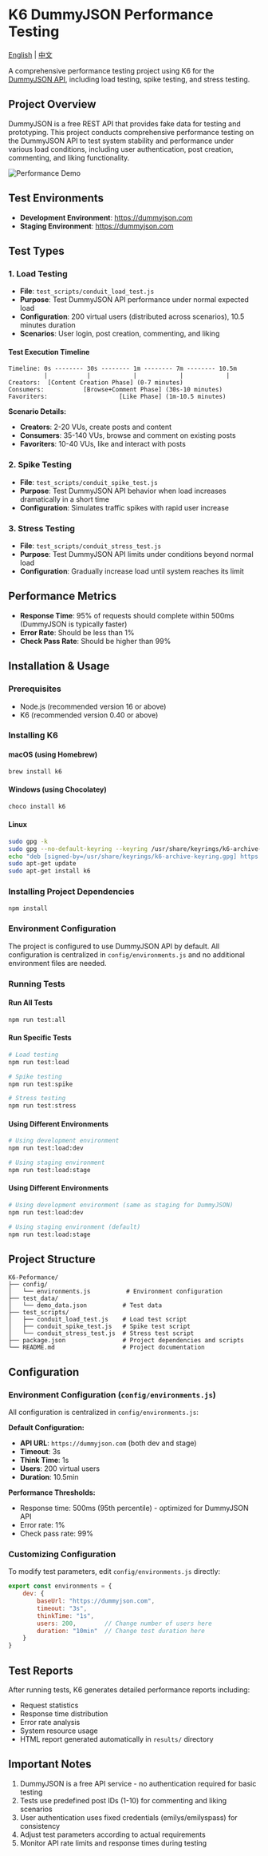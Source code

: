 # K6 DummyJSON Performance Testing

[English](README.md) | [中文](README.zh.md)

A comprehensive performance testing project using K6 for the [DummyJSON API](https://dummyjson.com/), including load testing, spike testing, and stress testing.

## Project Overview

DummyJSON is a free REST API that provides fake data for testing and prototyping. This project conducts comprehensive performance testing on the DummyJSON API to test system stability and performance under various load conditions, including user authentication, post creation, commenting, and liking functionality.

![Performance Demo](assets/performance_demo.gif)

## Test Environments

- **Development Environment**: https://dummyjson.com
- **Staging Environment**: https://dummyjson.com

## Test Types

### 1. Load Testing
- **File**: `test_scripts/conduit_load_test.js`
- **Purpose**: Test DummyJSON API performance under normal expected load
- **Configuration**: 200 virtual users (distributed across scenarios), 10.5 minutes duration
- **Scenarios**: User login, post creation, commenting, and liking

#### Test Execution Timeline
```
Timeline: 0s -------- 30s -------- 1m -------- 7m -------- 10.5m
          |           |            |            |            |
Creators:  [Content Creation Phase] (0-7 minutes)
Consumers:           [Browse+Comment Phase] (30s-10 minutes)  
Favoriters:                    [Like Phase] (1m-10.5 minutes)
```

**Scenario Details:**
- **Creators**: 2-20 VUs, create posts and content
- **Consumers**: 35-140 VUs, browse and comment on existing posts
- **Favoriters**: 10-40 VUs, like and interact with posts

### 2. Spike Testing
- **File**: `test_scripts/conduit_spike_test.js`
- **Purpose**: Test DummyJSON API behavior when load increases dramatically in a short time
- **Configuration**: Simulates traffic spikes with rapid user increase

### 3. Stress Testing
- **File**: `test_scripts/conduit_stress_test.js`
- **Purpose**: Test DummyJSON API limits under conditions beyond normal load
- **Configuration**: Gradually increase load until system reaches its limit

## Performance Metrics

- **Response Time**: 95% of requests should complete within 500ms (DummyJSON is typically faster)
- **Error Rate**: Should be less than 1%
- **Check Pass Rate**: Should be higher than 99%

## Installation & Usage

### Prerequisites

- Node.js (recommended version 16 or above)
- K6 (recommended version 0.40 or above)

### Installing K6

#### macOS (using Homebrew)
```bash
brew install k6
```

#### Windows (using Chocolatey)
```bash
choco install k6
```

#### Linux
```bash
sudo gpg -k
sudo gpg --no-default-keyring --keyring /usr/share/keyrings/k6-archive-keyring.gpg --keyserver hkp://keyserver.ubuntu.com:80 --recv-keys C5AD17C747E3415A3642D57D77C6C491D6AC1D69
echo "deb [signed-by=/usr/share/keyrings/k6-archive-keyring.gpg] https://dl.k6.io/deb stable main" | sudo tee /etc/apt/sources.list.d/k6.list
sudo apt-get update
sudo apt-get install k6
```

### Installing Project Dependencies

```bash
npm install
```

### Environment Configuration

The project is configured to use DummyJSON API by default. All configuration is centralized in `config/environments.js` and no additional environment files are needed.

### Running Tests

#### Run All Tests
```bash
npm run test:all
```

#### Run Specific Tests
```bash
# Load testing
npm run test:load

# Spike testing
npm run test:spike

# Stress testing
npm run test:stress
```

#### Using Different Environments
```bash
# Using development environment
npm run test:load:dev

# Using staging environment
npm run test:load:stage
```

#### Using Different Environments
```bash
# Using development environment (same as staging for DummyJSON)
npm run test:load:dev

# Using staging environment (default)
npm run test:load:stage
```

## Project Structure

```
K6-Peformance/
├── config/
│   └── environments.js          # Environment configuration
├── test_data/
│   └── demo_data.json          # Test data
├── test_scripts/
│   ├── conduit_load_test.js    # Load test script
│   ├── conduit_spike_test.js   # Spike test script
│   └── conduit_stress_test.js  # Stress test script
├── package.json                # Project dependencies and scripts
└── README.md                   # Project documentation
```

## Configuration

### Environment Configuration (`config/environments.js`)

All configuration is centralized in `config/environments.js`:

**Default Configuration:**
- **API URL**: `https://dummyjson.com` (both dev and stage)
- **Timeout**: 3s
- **Think Time**: 1s
- **Users**: 200 virtual users
- **Duration**: 10.5min

**Performance Thresholds:**
- Response time: 500ms (95th percentile) - optimized for DummyJSON API
- Error rate: 1%
- Check pass rate: 99%

### Customizing Configuration

To modify test parameters, edit `config/environments.js` directly:

```javascript
export const environments = {
    dev: {
        baseUrl: "https://dummyjson.com",
        timeout: "3s",
        thinkTime: "1s",
        users: 200,        // Change number of users here
        duration: "10min"  // Change test duration here
    }
}
```

## Test Reports

After running tests, K6 generates detailed performance reports including:
- Request statistics
- Response time distribution
- Error rate analysis
- System resource usage
- HTML report generated automatically in `results/` directory

## Important Notes

1. DummyJSON is a free API service - no authentication required for basic testing
2. Tests use predefined post IDs (1-10) for commenting and liking scenarios
3. User authentication uses fixed credentials (emilys/emilyspass) for consistency
4. Adjust test parameters according to actual requirements
5. Monitor API rate limits and response times during testing

